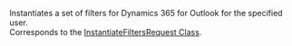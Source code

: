 Instantiates a set of filters for Dynamics 365 for Outlook for the specified user.  
Corresponds to the [InstantiateFiltersRequest Class](https://msdn.microsoft.com/library/microsoft.crm.sdk.messages.instantiatefiltersrequest.aspx).
